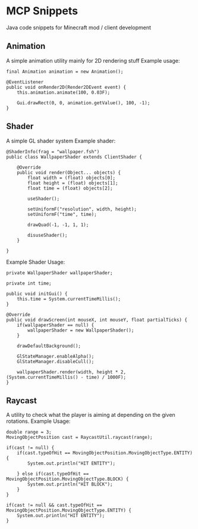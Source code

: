 # MCP Snippets
Java code snippets for Minecraft mod / client development

## Animation
A simple animation utility mainly for 2D rendering stuff
Example usage:
```
final Animation animation = new Animation();

@EventListener
public void onRender2D(Render2DEvent event) {
    this.animation.animate(100, 0.03F);

    Gui.drawRect(0, 0, animation.getValue(), 100, -1);
}
```

## Shader
A simple GL shader system
Example shader:
```
@ShaderInfo(frag = "wallpaper.fsh")
public class WallpaperShader extends ClientShader {

    @Override
    public void render(Object... objects) {
        float width = (float) objects[0];
        float height = (float) objects[1];
        float time = (float) objects[2];

        useShader();

        setUniformF("resolution", width, height);
        setUniformF("time", time);

        drawQuad(-1, -1, 1, 1);

        disuseShader();
    }

}
```
Example Shader Usage:
```
private WallpaperShader wallpaperShader;

private int time;

public void initGui() {
    this.time = System.currentTimeMillis();
}

@Override
public void drawScreen(int mouseX, int mouseY, float partialTicks) {
    if(wallpaperShader == null) {
        wallpaperShader = new WallpaperShader();
    }

    drawDefaultBackground();
    
    GlStateManager.enableAlpha();
    GlStateManager.disableCull();

    wallpaperShader.render(width, height * 2, (System.currentTimeMillis() - time) / 1000F);
}
```

## Raycast
A utility to check what the player is aiming at depending on the given rotations.
Example Usage:
```
double range = 3;
MovingObjectPosition cast = RaycastUtil.raycast(range);

if(cast != null) {
    if(cast.typeOfHit == MovingObjectPosition.MovingObjectType.ENTITY) {
        System.out.println("HIT ENTITY");

    } else if(cast.typeOfHit == MovingObjectPosition.MovingObjectType.BLOCK) {
        System.out.println("HIT BLOCK");
    }
}

if(cast != null && cast.typeOfHit == MovingObjectPosition.MovingObjectType.ENTITY) {
    System.out.println("HIT ENTITY");
}
```
